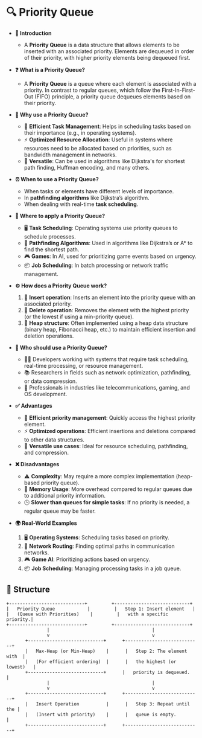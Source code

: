 # 🔍 Priority Queue

- **🔎 Introduction**
    - A **Priority Queue** is a data structure that allows elements to be inserted with an associated priority. Elements are dequeued in order of their priority, with higher priority elements being dequeued first.

- **❓ What is a Priority Queue?**
    - A **Priority Queue** is a queue where each element is associated with a priority. In contrast to regular queues, which follow the First-In-First-Out (FIFO) principle, a priority queue dequeues elements based on their priority.

- **🤔 Why use a Priority Queue?**
    - 🧩 **Efficient Task Management**: Helps in scheduling tasks based on their importance (e.g., in operating systems).
    - ⚡ **Optimized Resource Allocation**: Useful in systems where resources need to be allocated based on priorities, such as bandwidth management in networks.
    - 🧠 **Versatile**: Can be used in algorithms like Dijkstra's for shortest path finding, Huffman encoding, and many others.

- **⏰ When to use a Priority Queue?**
    - When tasks or elements have different levels of importance.
    - In **pathfinding algorithms** like Dijkstra’s algorithm.
    - When dealing with real-time **task scheduling**.

- **📍 Where to apply a Priority Queue?**
    - 🖥️ **Task Scheduling**: Operating systems use priority queues to schedule processes.
    - 🚗 **Pathfinding Algorithms**: Used in algorithms like Dijkstra’s or A* to find the shortest path.
    - 🎮 **Games**: In AI, used for prioritizing game events based on urgency.
    - 📦 **Job Scheduling**: In batch processing or network traffic management.

- **⚙️ How does a Priority Queue work?**
    1. 🧩 **Insert operation**: Inserts an element into the priority queue with an associated priority.
    2. 🔄 **Delete operation**: Removes the element with the highest priority (or the lowest if using a min-priority queue).
    3. 🔗 **Heap structure**: Often implemented using a heap data structure (binary heap, Fibonacci heap, etc.) to maintain efficient insertion and deletion operations.

- **👥 Who should use a Priority Queue?**
    - 🧑‍💻 Developers working with systems that require task scheduling, real-time processing, or resource management.
    - 📚 Researchers in fields such as network optimization, pathfinding, or data compression.
    - 💼 Professionals in industries like telecommunications, gaming, and OS development.

- **✅ Advantages**
    - 🚀 **Efficient priority management**: Quickly access the highest priority element.
    - ⚡ **Optimized operations**: Efficient insertions and deletions compared to other data structures.
    - 🧠 **Versatile use cases**: Ideal for resource scheduling, pathfinding, and compression.

- **❌ Disadvantages**
    - ⚠️ **Complexity**: May require a more complex implementation (heap-based priority queue).
    - 🧩 **Memory Usage**: More overhead compared to regular queues due to additional priority information.
    - 🕒 **Slower than queues for simple tasks**: If no priority is needed, a regular queue may be faster.

- **🌍 Real-World Examples**
    1. 🖥️ **Operating Systems**: Scheduling tasks based on priority.
    2. 🚗 **Network Routing**: Finding optimal paths in communication networks.
    3. 🎮 **Game AI**: Prioritizing actions based on urgency.
    4. 📦 **Job Scheduling**: Managing processing tasks in a job queue.

## 🌟 Structure

```plaintext
+----------------------------+         +----------------------------+
|   Priority Queue            |         |   Step 1: Insert element   |
|   (Queue with Priorities)    |         |   with a specific priority.|
+----------------------------+         +----------------------------+
               |                                      |
               v                                      v
       +----------------------------+      +----------------------------+
       |   Max-Heap (or Min-Heap)    |      |   Step 2: The element with  |
       |   (For efficient ordering)  |      |   the highest (or lowest)   |
       +----------------------------+      |   priority is dequeued.     |
               |                                      |
               v                                      v
       +----------------------------+      +----------------------------+
       |   Insert Operation          |      |   Step 3: Repeat until the |
       |   (Insert with priority)    |      |   queue is empty.           |
       +----------------------------+      +----------------------------+
